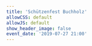 ```yaml
---
title: 'Schützenfest Buchholz'
allowCSS: default
allowJS: default
show_header_image: false
event_date: '2019-07-27 21:00'
---
```


